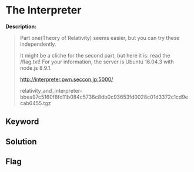 # The Interpreter

**Description:**
> Part one(Theory of Relativity) seems easier, but you can try these independently.  
>  
> It might be a cliche for the second part, but here it is: read the /flag.txt! For your information, the server is Ubuntu 16.04.3 with node.js 8.9.1.  
>  
> http://interpreter.pwn.seccon.jp:5000/  
>  
> relativity_and_interpreter-bbea97c5160f8fd11b084c5736c8db0c93653fd0028c01d3372c1cd9ecab6455.tgz

## Keyword

## Solution

## Flag
